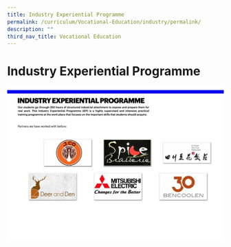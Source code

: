 ```yaml
---
title: Industry Experiential Programme
permalink: /curriculum/Vocational-Education/industry/permalink/
description: ""
third_nav_title: Vocational Education
---
```

Industry Experiential Programme 
===========================

![](/images/Curriculum/Industry%20Experiential.jpeg)